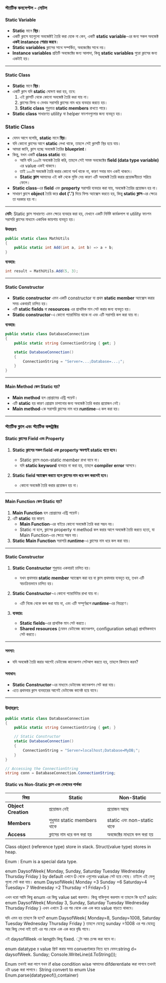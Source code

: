 

### **স্ট্যাটিক কনসেপ্টস - নোটস**

#### **Static Variable**

- **Static** মানে **স্থির**।
- একটি ক্লাসে যতগুলো অবজেক্টই তৈরি করা হোক না কেন, একটি **static variable**-এর জন্য সকল অবজেক্ট **একই instance শেয়ার করবে**।
- **Static variables** ক্লাসের সাথে সম্পর্কিত, অবজেক্টের সাথে নয়।
- **Instance variables** প্রতিটি অবজেক্টের জন্য আলাদা, কিন্তু **static variables** পুরো ক্লাসের জন্য একটাই হয়।

---

#### **Static Class**

- **Static** মানে **স্থির**।
- একটি ক্লাস যদি **static** ঘোষণা করা হয়, তবে:
    1. এই ক্লাসটি থেকে কোনো অবজেক্ট তৈরি করা যায় না।
    2. ক্লাসের ফিল্ড ও মেথড সরাসরি ক্লাসের নাম ধরে ব্যবহার করতে হয়।
    3. **Static class** শুধুমাত্র **static members** রাখতে পারে।
- **Static class** সাধারণত utility বা helper ফাংশনগুলোর জন্য ব্যবহৃত হয়।

### **Static Class**

- যেমন আগে বলেছি, **static** মানে **স্থির**।
- যদি কোনো ক্লাসের আগে **static** লেখা থাকে, তাহলে সেই ক্লাসটি স্থির হয়ে যায়।
- আমরা জানি, ক্লাস হচ্ছে অবজেক্ট তৈরির **blueprint**।
- কিন্তু, যখন একটি **class static** হয়:
    - আমি যদি ১০০টা অবজেক্ট তৈরি করি, তাহলে সেই সমস্ত অবজেক্টের **field (data type variable)** এর value একই থাকবে।
    - তাই ১০০টা অবজেক্ট তৈরি করার কোনো অর্থ থাকে না, কারণ সবার মান একই থাকবে।
    - **Static ক্লাস** আমাদের এই কষ্ট থেকে মুক্তি দেয় কারণ এটি অবজেক্ট তৈরি করার প্রয়োজনীয়তা সরিয়ে ফেলে।
- **Static class**-এর **field** এবং **property** সরাসরি ব্যবহার করা যায়, অবজেক্ট তৈরির প্রয়োজন হয় না।
- সাধারণ ক্লাসে **object** তৈরি করে **dot ('.')** দিয়ে ফিল্ড অ্যাক্সেস করতে হয়, কিন্তু **static ক্লাস**-এর ক্ষেত্রে তা দরকার হয় না।

---

**নোট:** Static ক্লাস সাধারণত এমন ক্ষেত্রে ব্যবহার করা হয়, যেখানে একটি নির্দিষ্ট কার্যকলাপ বা utility ফাংশন সরাসরি ক্লাসের মাধ্যমে একাধিক জায়গায় ব্যবহৃত হয়।

**উদাহরণ:**
```cs
public static class MathUtils
{
    public static int Add(int a, int b) => a + b;
}

```


**ব্যবহার:**
```cs
int result = MathUtils.Add(5, 3);

```



---

#### **Static Constructor**

- **Static constructor** এমন একটি constructor যা প্রথম **static member** অ্যাক্সেস করার সময় একবারই চালিত হয়।
- এটি **static fields** বা **resources** এর প্রাথমিক মান সেট করার জন্য ব্যবহৃত হয়।
- **Static constructor**-এ কোনো প্যারামিটার থাকে না এবং এটি সরাসরি কল করা যায় না।

**ব্যবহার:**
```cs
public static class DatabaseConnection
{
    public static string ConnectionString { get; }

    static DatabaseConnection()
    {
        ConnectionString = "Server=...;Database=...;";
    }
}

```

---

#### **Main Method কেন Static হয়?**

- **Main method** হল প্রোগ্রামের এন্ট্রি পয়েন্ট।
- এটি **static** হয় কারণ প্রোগ্রাম চালানোর জন্য অবজেক্ট তৈরি করার প্রয়োজন নেই।
- **Main method**-কে সরাসরি ক্লাসের নাম ধরে **runtime**-এ কল করা হয়।

---
### **স্ট্যাটিক ক্লাস এবং স্ট্যাটিক কন্সট্রাক্টর**

#### **Static ক্লাসের Field এবং Property**

1. **Static ক্লাসের সকল field এবং property অবশ্যই static হতে হবে।**
    
    - Static ক্লাসে non-static member রাখা যাবে না।
    - যদি **static keyword** ব্যবহার না করা হয়, তাহলে **compiler error** আসবে।
2. **Static field অ্যাক্সেস করতে হলে ক্লাসের নাম ধরে কল করলেই হবে।**
    
    - কোনো অবজেক্ট তৈরি করার প্রয়োজন হয় না।

---

#### **Main Function কেন Static হয়?**

1. **Main Function** হল প্রোগ্রামের এন্ট্রি পয়েন্ট।
2. এটি **static** হয় কারণ:
    - **Main Function**-এর বাইরে কোনো অবজেক্ট তৈরি করা সম্ভব নয়।
    - Static না হলে, ক্লাসের property বা method কল করার আগে অবজেক্ট তৈরি করতে হতো, যা Main Function-এর ক্ষেত্রে সম্ভব নয়।
3. **Static Main Function** সরাসরি **runtime**-এ ক্লাসের নাম ধরে কল করা যায়।

---

#### **Static Constructor**

1. **Static Constructor** শুধুমাত্র একবারই চালিত হয়।
    
    - যখন প্রথমবার **static member** অ্যাক্সেস করা হয় বা ক্লাস প্রথমবার ব্যবহৃত হয়, তখন এটি স্বয়ংক্রিয়ভাবে চালিত হয়।
2. **Static Constructor**-এ কোনো প্যারামিটার রাখা যায় না।
    
    - এটি নিজে থেকে কল করা যায় না, এবং এটি সম্পূর্ণরূপে **runtime**-এর নিয়ন্ত্রণে।
3. **ব্যবহার:**
    
    - **Static fields**-এর প্রাথমিক মান সেট করতে।
    - **Shared resources** (যেমন ডেটাবেজ কানেকশন, configuration setup) প্রাথমিকভাবে সেট করতে।

---

#### **সমস্যা:**

- যদি অবজেক্ট তৈরি করার আগেই ডেটাবেজ কানেকশন সেটআপ করতে হয়, তাহলে কিভাবে করব?

#### **সমাধান:**

- **Static Constructor**-এর মাধ্যমে ডেটাবেজ কানেকশন সেট করা যায়।
- এতে প্রথমবার ক্লাস ব্যবহারের আগেই ডেটাবেজ কানেক্ট হয়ে যাবে।

---

### **উদাহরণ:**
```cs
public static class DatabaseConnection
{
    public static string ConnectionString { get; }

    // Static Constructor
    static DatabaseConnection()
    {
        ConnectionString = "Server=localhost;Database=MyDB;";
    }
}

// Accessing the ConnectionString
string conn = DatabaseConnection.ConnectionString;


```

#### **Static vs Non-Static ক্লাস এবং মেথডের পার্থক্য**

|বিষয়|Static|Non-Static|
|---|---|---|
|**Object Creation**|প্রয়োজন নেই|প্রয়োজন আছে|
|**Members**|শুধুমাত্র static members থাকে|static এবং non-static থাকে|
|**Access**|ক্লাসের নাম ধরে কল করা হয়|অবজেক্টের মাধ্যমে কল করা হয়|


Class object (reference type)  store in stack. 
Struct(value type) stores in heap. 

Enum :
Enum is a special data type.

enum DaysofWeek{
Monday,
Sunday,
Saturday
Tuesday 
Wednesday 
Thursday 
Friday
}
by default এখানে 0 থেকে এগুলোর value সেট হয়ে গেছে। চাইলে  এই ভেলু গুলো সেট করা যায়। 
enum DaysofWeek{
Monday =3
Sunday =6
Saturday=4
Tuesday= 7
Wednesday =2
Thursday =1
Friday=5
}

এখন ধরো আমি কিছু enum এর কিছু value set করলাম। কিন্তু বাকিগুলা করলাম না তাহলে কি হবে? 
soln: 
enum DaysofWeek{
Monday 3,
Sunday,
Saturday
Tuesday 
Wednesday 
Thursday 
Friday
}
এখন এখানে 3 এর পর থেকে এক এক করে value বাড়তে থাকবে। 

যদি এমন হয় তাহলে কি হবে? 
enum DaysofWeek{
Monday=8, 
Sunday=1008,
Saturday
Tuesday 
Wednesday 
Thursday 
Friday
}
তাহলে যেহেতু sunday =1008 এর পর যেহেতু আর কিছু লেখা নাই তাই এর পর থেকে এক এক করে বৃদ্ধি পাবে। 


এই daysofWeek এর length কিন্তু fixed. ুটা আর চেন্জ করা যাবে না। 

enum datatype র value প্রিন্ট করার সময় convertকরে নিতে হবে 
যেমন:string d= daysofWeek. Sunday;
Console.WriteLine(d.ToString()); 

Enum তখনই করা লাগে যখন if else condition wise   আমাদের difderentiate করা লাগবে তখনই এটা use করা লাগাবে। 
String convert to enum
Use Enum.parse(datatypeof(),container)

